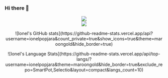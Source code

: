 ### Hi there 👋

<p align="center">
  <a href="https://github.com/anuraghazra/github-readme-stats">
    <img src="https://github-readme-stats.vercel.app/api?username=ionelpopjara&count_private=true&show_icons=true&theme=maroongold&hide_border=true">
  </a>
  <br>
  <a href="https://github.com/anuraghazra/github-readme-stats">
    <img src="https://github-readme-stats.vercel.app/api/top-langs/?username=ionelpopjara&theme=maroongold&hide_border=true&exclude_repo=SmartPot,Selectio&layout=compact&langs_count=10">
  </a>
</p>

<p align='center'>
  ![Ionel's GitHub stats](https://github-readme-stats.vercel.app/api?username=ionelpopjara&count_private=true&show_icons=true&theme=maroongold&hide_border=true)
</p>

<p align='center'>
  ![Ionel's Language Stats](https://github-readme-stats.vercel.app/api/top-langs/?username=ionelpopjara&theme=maroongold&hide_border=true&exclude_repo=SmartPot,Selectio&layout=compact&langs_count=10)
</p>

<!--
**IonelPopJara/IonelPopJara** is a ✨ _special_ ✨ repository because its `README.md` (this file) appears on your GitHub profile.

Here are some ideas to get you started:

- 🔭 I’m currently working on ...
- 🌱 I’m currently learning ...
- 👯 I’m looking to collaborate on ...
- 🤔 I’m looking for help with ...
- 💬 Ask me about ...
- 📫 How to reach me: ...
- 😄 Pronouns: ...
- ⚡ Fun fact: ...
-->
